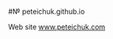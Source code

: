 #№ peteichuk.github.io

Web site <a href="http://peteichuk.com" target="_blank">www.peteichuk.com</a>

